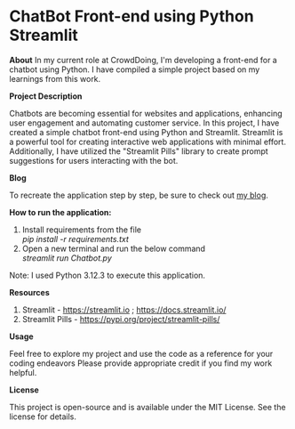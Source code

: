 # ChatBot Front-end using Python Streamlit

**About**
In my current role at CrowdDoing, I'm developing a front-end for a chatbot using Python. I have compiled a simple project based on my learnings from this work.

**Project Description**

Chatbots are becoming essential for websites and applications, enhancing user engagement and automating customer service. In this project, I have created a simple chatbot front-end using Python and Streamlit. Streamlit is a powerful tool for creating interactive web applications with minimal effort. Additionally, I have utilized the "Streamlit Pills" library to create prompt suggestions for users interacting with the bot.

**Blog**

To recreate the application step by step, be sure to check out [my blog](https://vpvidhyalakshmi.blogspot.com/2024/07/beginners-guide-building-chatbot-front.html).


**How to run the application:**

1. Install requirements from the file<br>
    *pip install -r requirements.txt*
2. Open a new terminal and run the below command<br>
    *streamlit run Chatbot.py*
   
Note: I used Python 3.12.3 to execute this application.

**Resources**

1. Streamlit - https://streamlit.io ; https://docs.streamlit.io/
2. Streamlit Pills - https://pypi.org/project/streamlit-pills/

**Usage**

Feel free to explore my project and use the code as a reference for your coding endeavors Please provide appropriate credit if you find my work helpful.

**License**

This project is open-source and is available under the MIT License. See the license for details.
